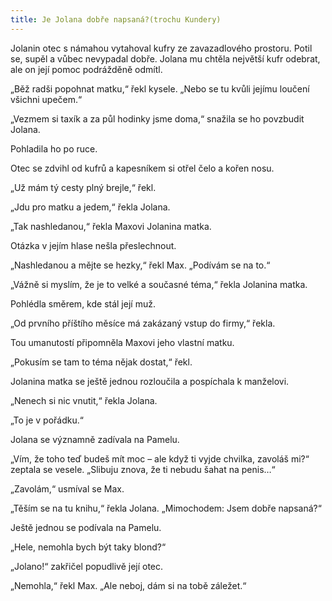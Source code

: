 ```yaml
---
title: Je Jolana dobře napsaná?(trochu Kundery)
---
```


Jolanin otec s námahou vytahoval kufry ze zavazadlového prostoru. Potil se, supěl a vůbec nevypadal dobře. Jolana mu chtěla největší kufr odebrat, ale on její pomoc podrážděně odmítl.

„Běž radši popohnat matku,“ řekl kysele. „Nebo se tu kvůli jejímu loučení všichni upečem.“

„Vezmem si taxík a za půl hodinky jsme doma,“ snažila se ho povzbudit Jolana.

Pohladila ho po ruce.

Otec se zdvihl od kufrů a kapesníkem si otřel čelo a kořen nosu.

„Už mám tý cesty plný brejle,“ řekl.

„Jdu pro matku a jedem,“ řekla Jolana.

„Tak nashledanou,“ řekla Maxovi Jolanina matka.

Otázka v jejím hlase nešla přeslechnout.

„Nashledanou a mějte se hezky,“ řekl Max. „Podívám se na to.“

„Vážně si myslím, že je to velké a současné téma,“ řekla Jolanina matka.

Pohlédla směrem, kde stál její muž.

„Od prvního příštího měsíce má zakázaný vstup do firmy,“ řekla.

Tou umanutostí připomněla Maxovi jeho vlastní matku.

„Pokusím se tam to téma nějak dostat,“ řekl.

Jolanina matka se ještě jednou rozloučila a pospíchala k manželovi.

„Nenech si nic vnutit,“ řekla Jolana.

„To je v pořádku.“

Jolana se významně zadívala na Pamelu.

„Vím, že toho teď budeš mít moc – ale když ti vyjde chvilka, zavoláš mi?“ zeptala se vesele. „Slibuju znova, že ti nebudu šahat na penis…“

„Zavolám,“ usmíval se Max.

„Těším se na tu knihu,“ řekla Jolana. „Mimochodem: Jsem dobře napsaná?“

Ještě jednou se podívala na Pamelu.

„Hele, nemohla bych být taky blond?“

„Jolano!“ zakřičel popudlivě její otec.

„Nemohla,“ řekl Max. „Ale neboj, dám si na tobě záležet.“
